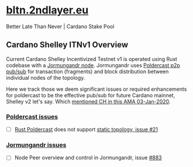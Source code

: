 # [bltn.2ndlayer.eu](https://bltn.2ndlayer.eu)
Better Late Than Never | Cardano Stake Pool

## Cardano Shelley ITNv1 Overview
Current Cardano Shelley Incentivized Testnet v1 is operated using Rust codebase with a 
[Jormungandr node](https://github.com/input-output-hk/jormungandr).
Jormungandr uses [Poldercast p2p pub/sub](https://github.com/primetype/poldercast) for transaction (fragments) and block distribution
between individual nodes of the topology.

Here we track those we deem significant issues or required enhancements for poldercast to be the effective pub/sub for future Cardano mainnet, Shelley v2 let's say. Which [mentioned CH in this AMA 03-Jan-2020](https://www.youtube.com/watch?v=CBGYIHb600w&feature=youtu.be&t=2272).

### [Poldercast issues](https://github.com/primetype/poldercast/issues)
- [ ] [Rust Poldercast](https://github.com/primetype/poldercast) does not support [static topology, issue #21](https://github.com/primetype/poldercast/issues/21)

### [Jormungandr issues](https://github.com/input-output-hk/jormungandr/issues/)
- [ ] Node Peer overview and control in Jormungandr, issue [#883](https://github.com/input-output-hk/jormungandr/issues/883)
